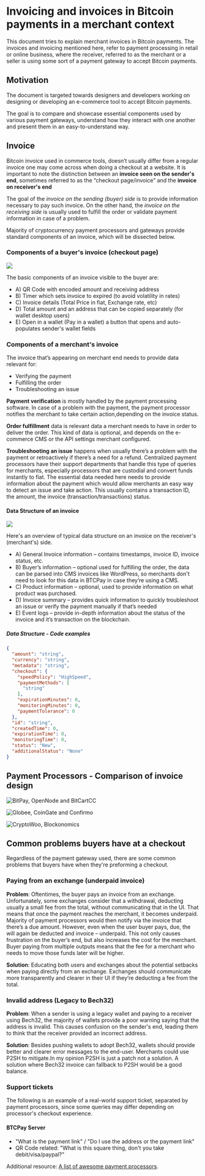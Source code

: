 # Invoicing and invoices in Bitcoin payments in a merchant context

This document tries to explain merchant invoices in Bitcoin payments. The invoices and invoicing mentioned here, refer to payment processing in retail or online business, where the receiver, referred to as the merchant or a seller is using some sort of a payment gateway to accept Bitcoin payments.

## Motivation

The document is targeted towards designers and developers working on designing or developing an e-commerce tool to accept Bitcoin payments.

The goal is to compare and showcase essential components used by various payment gateways, understand how they interact with one another and present them in an easy-to-understand way. 

## Invoice

Bitcoin invoice used in commerce tools, doesn’t usually differ from a regular invoice one may come across when doing a checkout at a website. It is important to note the distinction between an **invoice seen on the sender's end**, sometimes referred to as the “checkout page/invoice” and the **invoice on receiver's end**

The goal of the *invoice on the sending (buyer) side* is to provide information necessary to pay such invoice. 
On the other hand, the *invoice on the receiving side* is usually used to fulfill the order or validate payment information in case of a problem.

Majority of cryptocurrency payment processors and gateways provide standard components of an invoice, which will be dissected below.

### Components of a buyer's invoice (checkout page)

![](./img/InvoicesViewBuyerSide.png)

The basic components of an invoice visible to the buyer are:

* A) QR Code with encoded amount and receiving address
* B) Timer which sets invoice to expired (to avoid volatility in rates)
* C) Invoice details (Total Price in fiat, Exchange rate, etc)
* D) Total amount and an address that can be copied separately (for wallet desktop users)
* E) Open in a wallet (Pay in a wallet) a button that opens and auto-populates sender's wallet fields

### Components of a merchant's invoice

The invoice that’s appearing on merchant end needs to provide data relevant for:

* Verifying the payment
* Fulfilling the order
* Troubleshooting an issue

**Payment verification** is mostly handled by the payment processing software. In case of a problem with the payment, the payment processor notifies the merchant to take certain action,depending on the invoice status.

**Order fulfillment** data is relevant data a merchant needs to have in order to deliver the order. This kind of data is optional, and depends on the e-commerce CMS or the API settings merchant configured.

**Troubleshooting an issue** happens when usually there’s a problem with the payment or retroactively if there’s a need for a refund. Centralized payment processors have their support departments that handle this type of queries for merchants, especially processors that are custodial and convert funds instantly to fiat. The essential data needed here needs to provide information about the payment which would allow merchants an easy way to detect an issue and take action. This usually contains a transaction ID, the amount, the invoice (transaction/transactions) status.

#### Data Structure of an invoice

![](./img/MerchantInvoiceData.png)

Here's an overview of typical data structure on an invoice on the receiver's (merchant's) side.

* A) General Invoice information – contains timestamps, invoice ID, invoice status, etc.
* B) Buyer’s information – optional used for fulfilling the order, the data can be parsed into CMS invoices like WordPress, so merchants don't need to look for this data in BTCPay in case they’re using a CMS.
* C) Product information – optional, used to provide information on what product was purchased.
* D) Invoice summary – provides quick information to quickly troubleshoot an issue or verify the payment manually if that’s needed
* E) Event logs – provide in-depth information about the status of the invoice and it’s transaction on the blockchain.

##### Data Structure - Code examples

```json
{
  "amount": "string",
  "currency": "string",
  "metadata": "string",
  "checkout": {
    "speedPolicy": "HighSpeed",
    "paymentMethods": [
      "string"
    ],
    "expirationMinutes": 0,
    "monitoringMinutes": 0,
    "paymentTolerance": 0
  },
  "id": "string",
  "createdTime": 0,
  "expirationTime": 0,
  "monitoringTime": 0,
  "status": "New",
  "additionalStatus": "None"
}
```
## Payment Processors - Comparison of invoice design 

![BitPay, OpenNode and BitCartCC](./img/ComparisonInvoices1.png)

![Globee, CoinGate and Confirmo](./img/ComparisonInvoices2.png)

![CryptoWoo, Blockonomics](./img/ComparisonInvoices3.png)

## Common problems buyers have at a checkout 

Regardless of the payment gateway used, there are some common problems that buyers have when they're preforming a checkout.

### Paying from an exchange (underpaid invoice)

**Problem**: Oftentimes, the buyer pays an invoice from an exchange. Unfortunately, some exchanges consider that a withdrawal, deducting usually a small fee from the total, without communicating that in the UI. That means that once the payment reaches the merchant, it becomes underpaid. Majority of payment processors would then notify via the invoice that there’s a due amount. 
However, even when the user buyer pays, due, the will again be deducted and invoice – underpaid. This not only causes frustration on the buyer’s end, but also increases the cost for the merchant. 
Buyer paying from multiple outputs means that the fee for a merchant who needs to move those funds later will be higher.

**Solution**: Educating both users and exchanges about the potential setbacks when paying directly from an exchange. Exchanges should communicate more transparently and clearer in their UI if they’re deducting a fee from the total.

### Invalid address (Legacy to Bech32)

**Problem**: When a sender is using a legacy wallet and paying to a receiver using Bech32, the majority of wallets provide a poor warning saying that the address is invalid. This causes confusion on the sender's end, leading them to think that the receiver provided an incorrect address.

**Solution**: Besides pushing wallets to adopt Bech32, wallets should provide better and clearer error messages to the end-user. Merchants could use P2SH to mitigate.In my opinion P2SH is just a patch not a solution.  A solution where Bech32 invoice can fallback to P2SH would be a good balance.

### Support tickets

The following is an example of a real-world support ticket, separated by payment processors, since some queries may differ depending on processor's checkout experience.

#### BTCPay Server

* "What is the payment link" / "Do I use the address or the payment link" 
* QR Code related: "What is this square thing, don't you take debit/visa/paypal?"

Additional resource: [A list of awesome payment processors](https://github.com/alexk111/awesome-bitcoin-payment-processors).